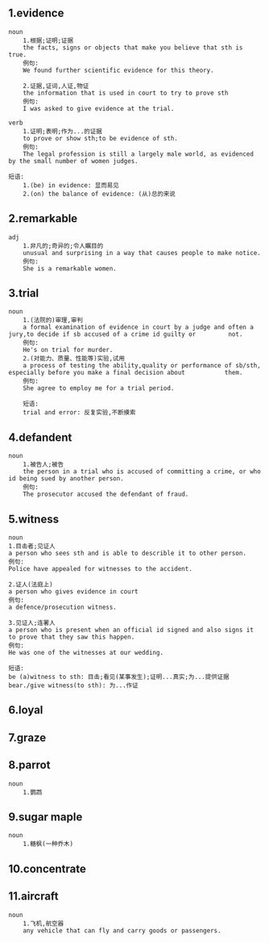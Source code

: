 1.evidence
----

    noun
        1.根据;证明;证据
        the facts, signs or objects that make you believe that sth is true.
        例句:
        We found further scientific evidence for this theory.
        
        2.证据,证词,人证,物证
        the information that is used in court to try to prove sth
        例句:
        I was asked to give evidence at the trial.
      
    verb
        1.证明;表明;作为...的证据
        to prove or show sth;to be evidence of sth.
        例句:
        The legal profession is still a largely male world, as evidenced by the small number of women judges.
    
    短语:
        1.(be) in evidence: 显而易见
        2.(on) the balance of evidence: (从)总的来说
        
2.remarkable
----

    adj
        1.非凡的;奇异的;令人瞩目的
        unusual and surprising in a way that causes people to make notice.
        例句:
        She is a remarkable women.
        
3.trial
----

    noun
        1.(法院的)审理,审判
        a formal examination of evidence in court by a judge and often a jury,to decide if sb accused of a crime id guilty or         not.
        例句:
        He's on trial for murder.
        2.(对能力、质量、性能等)实验,试用
        a process of testing the ability,quality or performance of sb/sth, especially before you make a final decision about           them.
        例句:
        She agree to employ me for a trial period.
        
        短语:
        trial and error: 反复实验,不断摸索
        
4.defandent
----

    noun
        1.被告人;被告
        the person in a trial who is accused of committing a crime, or who id being sued by another person.
        例句:
        The prosecutor accused the defendant of fraud.
        
5.witness
----
    
    noun
    1.目击者;见证人
    a person who sees sth and is able to describle it to other person.
    例句:
    Police have appealed for witnesses to the accident.
    
    2.证人(法庭上)
    a person who gives evidence in court
    例句:
    a defence/prosecution witness.
    
    3.见证人;连署人
    a person who is present when an official id signed and also signs it to prove that they saw this happen.
    例句:
    He was one of the witnesses at our wedding.
    
    短语:
    be (a)witness to sth: 目击;看见(某事发生);证明...真实;为...提供证据
    bear./give witness(to sth): 为...作证
6.loyal
----

7.graze
----
    
8.parrot
----
    noun
        1.鹦鹉

9.sugar maple
----
    noun
        1.糖枫(一种乔木)

10.concentrate
----

11.aircraft
----
    noun
        1.飞机,航空器
        any vehicle that can fly and carry goods or passengers.
